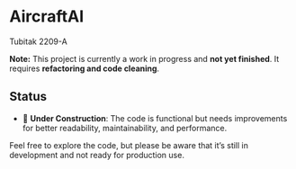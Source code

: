 # AircraftAI
 Tubitak 2209-A

**Note:** This project is currently a work in progress and **not yet finished**. It requires **refactoring and code cleaning**.

## Status

- 🚧 **Under Construction**: The code is functional but needs improvements for better readability, maintainability, and performance.

Feel free to explore the code, but please be aware that it’s still in development and not ready for production use.

